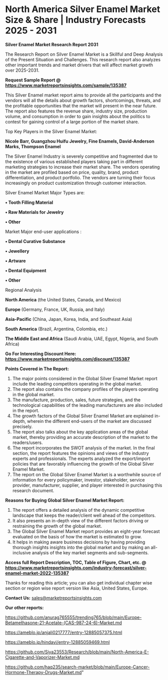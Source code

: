 # North America Silver Enamel Market Size & Share | Industry Forecasts 2025 - 2031

<strong>Silver Enamel Market Research Report 2031</strong>

The Research Report on Silver Enamel Market is a Skillful and Deep Analysis of the Present Situation and Challenges. This research report also analyzes other important trends and market drivers that will affect market growth over 2025-2031.

<strong>Request Sample Report @ <a href=https://www.marketreportsinsights.com/sample/135387>https://www.marketreportsinsights.com/sample/135387</a></strong>

This Silver Enamel market report aims to provide all the participants and the vendors will all the details about growth factors, shortcomings, threats, and the profitable opportunities that the market will present in the near future. The report also features the revenue share, industry size, production volume, and consumption in order to gain insights about the politics to contest for gaining control of a large portion of the market share.

Top Key Players in the Silver Enamel Market:

<strong>Nicole Barr, Guangzhou Huifu Jewelry, Fine Enamels, David-Anderson Marks, Thompson Enamel</strong>

The Silver Enamel Industry is severely competitive and fragmented due to the existence of various established players taking part in different marketing strategies to increase their market share. The vendors operating in the market are profiled based on price, quality, brand, product differentiation, and product portfolio. The vendors are turning their focus increasingly on product customization through customer interaction.

Silver Enamel Market Major Types are:

<strong>• Tooth Filling Material

• Raw Materials for Jewelry

• Other</strong>

Market Major end-user applications :

<strong>• Dental Curative Substance

• Jewellery

• Artware

• Dental Equipment

• Other</strong>

Regional Analysis

</u><strong><b>North America</b></strong> (the United States, Canada, and Mexico)

<strong><b>Europe </b></strong>(Germany, France, UK, Russia, and Italy)

<strong><b>Asia-Pacific</b></strong> (China, Japan, Korea, India, and Southeast Asia)

<strong><b>South America</b></strong> (Brazil, Argentina, Colombia, etc.)

<strong><b>The Middle East and Africa</b></strong> (Saudi Arabia, UAE, Egypt, Nigeria, and South Africa)

<strong>Go For Interesting Discount Here: <a href=https://www.marketreportsinsights.com/discount/135387>https://www.marketreportsinsights.com/discount/135387</a></strong>

<strong>Points Covered in The Report:</strong>
<ol>
  <li>The major points considered in the Global Silver Enamel Market report include the leading competitors operating in the global market.</li>
  <li>The report also contains the company profiles of the players operating in the global market.</li>
  <li>The manufacture, production, sales, future strategies, and the technological capabilities of the leading manufacturers are also included in the report.</li>
  <li>The growth factors of the Global Silver Enamel Market are explained in-depth, wherein the different end-users of the market are discussed precisely.</li>
  <li>The report also talks about the key application areas of the global market, thereby providing an accurate description of the market to the readers/users.</li>
  <li>The report incorporates the SWOT analysis of the market. In the final section, the report features the opinions and views of the industry experts and professionals. The experts analyzed the export/import policies that are favorably influencing the growth of the Global Silver Enamel Market.</li>
  <li>The report on the Global Silver Enamel Market is a worthwhile source of information for every policymaker, investor, stakeholder, service provider, manufacturer, supplier, and player interested in purchasing this research document.</li>
</ol>
<strong>Reasons for Buying Global Silver Enamel Market Report:</strong>

<ol>
  <li>The report offers a detailed analysis of the dynamic competitive landscape that keeps the reader/client well ahead of the competitors.</li>
  <li>It also presents an in-depth view of the different factors driving or restraining the growth of the global market.</li>
  <li>The Global Silver Enamel Market report provides an eight-year forecast evaluated on the basis of how the market is estimated to grow.</li>
  <li>It helps in making aware business decisions by having providing thorough insights insights into the global market and by making an all-inclusive analysis of the key market segments and sub-segments.</li>
</ol>
<strong>Access full Report Description, TOC, Table of Figure, Chart, etc. @ <a href=https://www.marketreportsinsights.com/industry-forecast/silver-enamel-market-2022-135387>https://www.marketreportsinsights.com/industry-forecast/silver-enamel-market-2022-135387</a></strong>


Thanks for reading this article; you can also get individual chapter wise section or region wise report version like Asia, United States, Europe.

<strong>Contact Us:</strong>
sales@marketreportsinsights.com

<strong>Our other reports:</strong>

<a href=https://github.com/anurag765555/trending765/blob/main/Europe-Betamethasone-21-Acetate-(CAS-987-24-6)-Market.md>https://github.com/anurag765555/trending765/blob/main/Europe-Betamethasone-21-Acetate-(CAS-987-24-6)-Market.md</a>

<a href=https://ameblo.jp/anjali0217777/entry-12885057375.html>https://ameblo.jp/anjali0217777/entry-12885057375.html</a>

<a href=https://ameblo.jp/hindavi/entry-12885059469.html>https://ameblo.jp/hindavi/entry-12885059469.html</a>

<a href=https://github.com/Siya23553/Research/blob/main/North-America-E-Cigarette-and-Vaporizer-Market.md>https://github.com/Siya23553/Research/blob/main/North-America-E-Cigarette-and-Vaporizer-Market.md</a>

<a href=https://github.com/haq235/search-market/blob/main/Europe-Cancer-Hormone-Therapy-Drugs-Market.md>https://github.com/haq235/search-market/blob/main/Europe-Cancer-Hormone-Therapy-Drugs-Market.md</a>"

